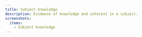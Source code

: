 ```yaml
---
title: Subject knowledge
description: Evidence of knowledge and interest in a subject.
screenshots:
  items:
    - Subject knowledge
---
```

